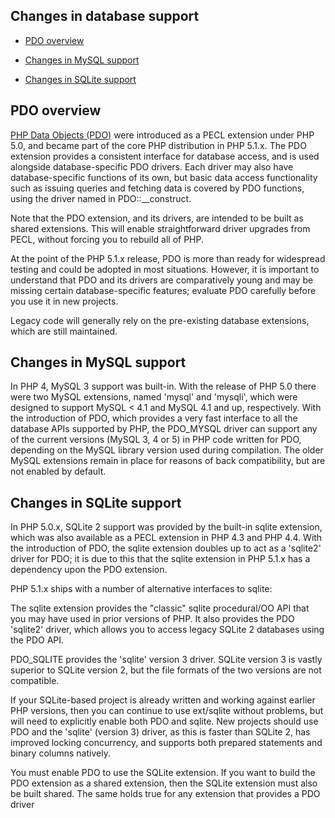 Changes in database support
---------------------------

-   <a href="/migration51/databases.html#migration51.databases-pdo" class="link">PDO overview</a>

-   <a href="/migration51/databases.html#migration51.databases-mysql" class="link">Changes in MySQL support</a>

-   <a href="/migration51/databases.html#migration51.databases-sqlite" class="link">Changes in SQLite support</a>

PDO overview
------------

<a href="/book/pdo.html#简介" class="link">PHP Data Objects (PDO)</a>
were introduced as a PECL extension under PHP 5.0, and became part of
the core PHP distribution in PHP 5.1.x. The PDO extension provides a
consistent interface for database access, and is used alongside
database-specific PDO drivers. Each driver may also have
database-specific functions of its own, but basic data access
functionality such as issuing queries and fetching data is covered by
PDO functions, using the driver named in <span
class="function">PDO::\_\_construct</span>.

Note that the PDO extension, and its drivers, are intended to be built
as shared extensions. This will enable straightforward driver upgrades
from PECL, without forcing you to rebuild all of PHP.

At the point of the PHP 5.1.x release, PDO is more than ready for
widespread testing and could be adopted in most situations. However, it
is important to understand that PDO and its drivers are comparatively
young and may be missing certain database-specific features; evaluate
PDO carefully before you use it in new projects.

Legacy code will generally rely on the pre-existing database extensions,
which are still maintained.

Changes in MySQL support
------------------------

In PHP 4, MySQL 3 support was built-in. With the release of PHP 5.0
there were two MySQL extensions, named 'mysql' and 'mysqli', which were
designed to support MySQL \< 4.1 and MySQL 4.1 and up, respectively.
With the introduction of PDO, which provides a very fast interface to
all the database APIs supported by PHP, the PDO\_MYSQL driver can
support any of the current versions (MySQL 3, 4 or 5) in PHP code
written for PDO, depending on the MySQL library version used during
compilation. The older MySQL extensions remain in place for reasons of
back compatibility, but are not enabled by default.

Changes in SQLite support
-------------------------

In PHP 5.0.x, SQLite 2 support was provided by the built-in sqlite
extension, which was also available as a PECL extension in PHP 4.3 and
PHP 4.4. With the introduction of PDO, the sqlite extension doubles up
to act as a 'sqlite2' driver for PDO; it is due to this that the sqlite
extension in PHP 5.1.x has a dependency upon the PDO extension.

PHP 5.1.x ships with a number of alternative interfaces to sqlite:

The sqlite extension provides the "classic" sqlite procedural/OO API
that you may have used in prior versions of PHP. It also provides the
PDO 'sqlite2' driver, which allows you to access legacy SQLite 2
databases using the PDO API.

PDO\_SQLITE provides the 'sqlite' version 3 driver. SQLite version 3 is
vastly superior to SQLite version 2, but the file formats of the two
versions are not compatible.

If your SQLite-based project is already written and working against
earlier PHP versions, then you can continue to use ext/sqlite without
problems, but will need to explicitly enable both PDO and sqlite. New
projects should use PDO and the 'sqlite' (version 3) driver, as this is
faster than SQLite 2, has improved locking concurrency, and supports
both prepared statements and binary columns natively.

You must enable PDO to use the SQLite extension. If you want to build
the PDO extension as a shared extension, then the SQLite extension must
also be built shared. The same holds true for any extension that
provides a PDO driver
